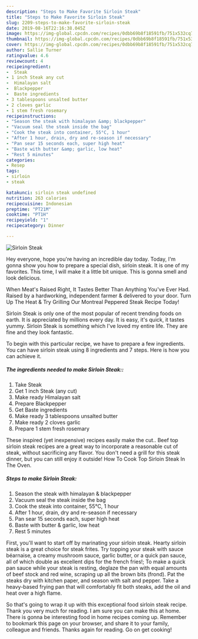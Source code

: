 ```yaml
---
description: "Steps to Make Favorite Sirloin Steak"
title: "Steps to Make Favorite Sirloin Steak"
slug: 2209-steps-to-make-favorite-sirloin-steak
date: 2019-08-16T22:16:38.045Z
image: https://img-global.cpcdn.com/recipes/0dbb69b8f18591fb/751x532cq70/sirloin-steak-recipe-main-photo.jpg
thumbnail: https://img-global.cpcdn.com/recipes/0dbb69b8f18591fb/751x532cq70/sirloin-steak-recipe-main-photo.jpg
cover: https://img-global.cpcdn.com/recipes/0dbb69b8f18591fb/751x532cq70/sirloin-steak-recipe-main-photo.jpg
author: Sallie Turner
ratingvalue: 4.6
reviewcount: 4
recipeingredient:
-  Steak
- 1 inch Steak any cut
-  Himalayan salt
-  Blackpepper
-  Baste ingredients
- 3 tablespoons unsalted butter
- 2 cloves garlic
- 1 stem fresh rosemary
recipeinstructions:
- "Season the steak with himalayan &amp; blackpepper"
- "Vacuum seal the steak inside the bag"
- "Cook the steak into container, 55°C, 1 hour"
- "After 1 hour, drain, dry and re-season if necessary"
- "Pan sear 15 seconds each, super high heat"
- "Baste with butter &amp; garlic, low heat"
- "Rest 5 minutes"
categories:
- Resep
tags:
- sirloin
- steak

katakunci: sirloin steak undefined
nutrition: 263 calories
recipecuisine: Indonesian
preptime: "PT21M"
cooktime: "PT1H"
recipeyield: "1"
recipecategory: Dinner

---
```



![Sirloin Steak](https://img-global.cpcdn.com/recipes/0dbb69b8f18591fb/751x532cq70/sirloin-steak-recipe-main-photo.jpg)

Hey everyone, hope you're having an incredible day today. Today, I'm gonna show you how to prepare a special dish, sirloin steak. It is one of my favorites. This time, I will make it a little bit unique. This is gonna smell and look delicious.

When Meat&#39;s Raised Right, It Tastes Better Than Anything You&#39;ve Ever Had. Raised by a hardworking, independent farmer &amp; delivered to your door. Turn Up The Heat &amp; Try Grilling Our Montreal Peppered Steak Recipe Today!

Sirloin Steak is only one of the most popular of recent trending foods on earth. It is appreciated by millions every day. It is easy, it's quick, it tastes yummy. Sirloin Steak is something which I've loved my entire life. They are fine and they look fantastic.


To begin with this particular recipe, we have to prepare a few ingredients. You can have sirloin steak using 8 ingredients and 7 steps. Here is how you can achieve it.

##### The ingredients needed to make Sirloin Steak::

1. Take  Steak
1. Get 1 inch Steak (any cut)
1. Make ready  Himalayan salt
1. Prepare  Blackpepper
1. Get  Baste ingredients
1. Make ready 3 tablespoons unsalted butter
1. Make ready 2 cloves garlic
1. Prepare 1 stem fresh rosemary


These inspired (yet inexpensive) recipes easily make the cut.. Beef top sirloin steak recipes are a great way to incorporate a reasonable cut of steak, without sacrificing any flavor. You don&#39;t need a grill for this steak dinner, but you can still enjoy it outside! How To Cook Top Sirloin Steak In The Oven. 

##### Steps to make Sirloin Steak:

1. Season the steak with himalayan &amp; blackpepper
1. Vacuum seal the steak inside the bag
1. Cook the steak into container, 55°C, 1 hour
1. After 1 hour, drain, dry and re-season if necessary
1. Pan sear 15 seconds each, super high heat
1. Baste with butter &amp; garlic, low heat
1. Rest 5 minutes


First, you&#39;ll want to start off by marinating your sirloin steak. Hearty sirloin steak is a great choice for steak frites. Try topping your steak with sauce béarnaise, a creamy mushroom sauce, garlic butter, or a quick pan sauce, all of which double as excellent dips for the french fries!; To make a quick pan sauce while your steak is resting, deglaze the pan with equal amounts of beef stock and red wine, scraping up all the brown bits (frond). Pat the steaks dry with kitchen paper, and season with salt and pepper. Take a heavy-based frying pan that will comfortably fit both steaks, add the oil and heat over a high flame. 

So that's going to wrap it up with this exceptional food sirloin steak recipe. Thank you very much for reading. I am sure you can make this at home. There is gonna be interesting food in home recipes coming up. Remember to bookmark this page on your browser, and share it to your family, colleague and friends. Thanks again for reading. Go on get cooking!
